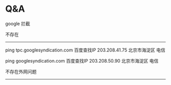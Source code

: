 # Q&A

google 拦截

不存在

-----------------------

ping tpc.googlesyndication.com
百度查找IP 203.208.41.75 北京市海淀区 电信

ping googlesyndication.com
百度查找IP 203.208.50.90 北京市海淀区 电信

不存在外网问题

-----------------------

